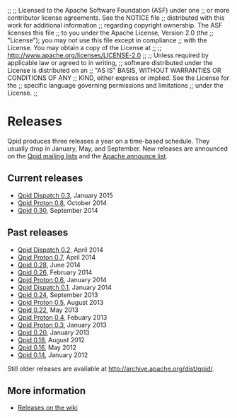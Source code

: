 ;;
;; Licensed to the Apache Software Foundation (ASF) under one
;; or more contributor license agreements.  See the NOTICE file
;; distributed with this work for additional information
;; regarding copyright ownership.  The ASF licenses this file
;; to you under the Apache License, Version 2.0 (the
;; "License"); you may not use this file except in compliance
;; with the License.  You may obtain a copy of the License at
;; 
;;   http://www.apache.org/licenses/LICENSE-2.0
;; 
;; Unless required by applicable law or agreed to in writing,
;; software distributed under the License is distributed on an
;; "AS IS" BASIS, WITHOUT WARRANTIES OR CONDITIONS OF ANY
;; KIND, either express or implied.  See the License for the
;; specific language governing permissions and limitations
;; under the License.
;;

# Releases

Qpid produces three releases a year on a time-based schedule.  They
usually drop in January, May, and September.  New releases are
announced on the [Qpid mailing lists](@site-url@/discussion.html#mailing-lists)
and the
[Apache announce list](http://mail-archives.apache.org/mod_mbox/www-announce/).

## Current releases

 - [Qpid Dispatch 0.3](qpid-dispatch-0.3/index.html), January 2015
 - [Qpid Proton 0.8](qpid-proton-0.8/index.html), October 2014
 - [Qpid 0.30](qpid-0.30/index.html), September 2014

## Past releases

 - [Qpid Dispatch 0.2](qpid-dispatch-0.2/index.html), April 2014
 - [Qpid Proton 0.7](qpid-proton-0.7/index.html), April 2014
 - [Qpid 0.28](qpid-0.28/index.html), June 2014
 - [Qpid 0.26](qpid-0.26/index.html), February 2014
 - [Qpid Proton 0.6](qpid-proton-0.6/index.html), January 2014
 - [Qpid Dispatch 0.1](qpid-dispatch-0.1/index.html), January 2014
 - [Qpid 0.24](qpid-0.24/index.html), September 2013
 - [Qpid Proton 0.5](qpid-proton-0.5/index.html), August 2013
 - [Qpid 0.22](qpid-0.22/index.html), May 2013
 - [Qpid Proton 0.4](qpid-proton-0.4/index.html), Febuary 2013
 - [Qpid Proton 0.3](qpid-proton-0.3/index.html), January 2013
 - [Qpid 0.20](qpid-0.20/index.html), January 2013
 - [Qpid 0.18](qpid-0.18/index.html), August 2012
 - [Qpid 0.16](qpid-0.16/index.html), May 2012
 - [Qpid 0.14](qpid-0.14/index.html), January 2012
 
Still older releases are available at
<http://archive.apache.org/dist/qpid/>.

## More information

 - [Releases on the wiki](https://cwiki.apache.org/confluence/display/qpid/Releases)

